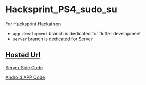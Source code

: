 # Hacksprint_PS4_sudo_su
For Hacksprint Hackathon

- `app-development` branch is dedicated for flutter development
- `server` branch is dedicated for Server

## [Hosted Url](https://smarparking.azurewebsites.net/docs)

[Server Side Code](https://github.com/Alok-Joshi/Hacksprint_PS4_sudo_su/tree/server)

[Android APP Code](https://github.com/Alok-Joshi/Hacksprint_PS4_sudo_su/tree/app-development)
